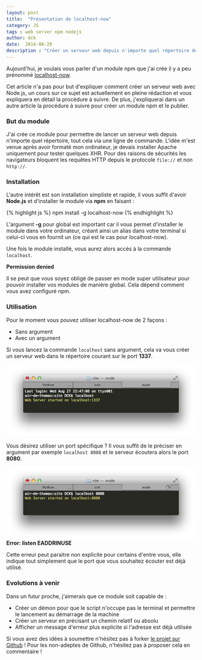 ```yaml
---
layout: post
title:  "Présentation de localhost-now"
category: JS
tags : web server npm nodejs
author: dck
date:  2014-08-29
description : "Créer un serveur web depuis n'importe quel répertoire de votre ordinateur !"
---
```


Aujourd'hui, je voulais vous parler d'un module npm que j'ai crée il y a peu prénommé [localhost-now](https://www.npmjs.org/package/localhost-now).

Cet article n'a pas pour but d'expliquer comment créer un serveur web avec Node.js, un cours sur ce sujet est actuellement en pleine rédaction et vous expliquera en détail la procédure à suivre. De plus, j'expliquerai dans un autre article la procédure à suivre pour créer un module npm et le publier.

### But du module
J'ai crée ce module pour permettre de lancer un serveur web depuis n'importe quel répertoire, tout cela via une ligne de commande.
L'idée m'est venue après avoir formaté mon ordinateur, je devais installer Apache uniquement pour tester quelques XHR. Pour des raisons de sécurités les navigateurs bloquent les requêtes HTTP depuis le protocole `file://` et non `http://`.

### Installation
L'autre intérêt est son installation simpliste et rapide, il vous suffit d'avoir **Node.js** et d'installer le module via **npm** en faisant :

{% highlight js %}
npm install -g localhost-now
{% endhighlight %}

L'argument **-g** pour global est important car il vous permet d'installer le module dans votre ordinateur, créant ainsi un alias dans votre terminal si celui-ci vous en fournit un (ce qui est le cas pour localhost-now).

Une fois le module installé, vous aurez alors accès à la commande `localhost`.

<div class="bs-callout bs-callout-info">
  <strong>Permission denied</strong>
  <p>Il se peut que vous soyez obligé de passer en mode super utilisateur pour pouvoir installer vos modules de manière global. Cela dépend comment vous avez configuré npm.</p>
</div>

### Utilisation 
Pour le moment vous pouvez utiliser localhost-now  de 2 façons :

- Sans argument
- Avec un argument

Si vous lancez la commande `localhost` sans argument, cela va vous créer un serveur web dans le répertoire courant sur le port **1337**. 

<img src="/src/articles/5-localhost-now/capture.png" alt="Commande localhost" />

Vous désirez utiliser un port spécifique ? Il vous suffit de le préciser en argument par exemple `localhost 8080` et le serveur écoutera alors le port **8080**.

<img src="/src/articles/5-localhost-now/capture-port.png" alt="Commande localhost avec port" />

<div class="bs-callout bs-callout-info">
  <strong>Error: listen EADDRINUSE</strong>
  <p>Cette erreur peut paraitre non explicite pour certains d'entre vous, elle indique tout simplement que le port que vous souhaitez écouter est déjà utilisé.</p>
</div>

### Evolutions à venir

Dans un futur proche, j'aimerais que ce module soit capable de :

- Créer un démon pour que le script n'occupe pas le terminal et permettre le lancement au démarrage de la machine
- Créer un serveur en précisant un chemin relatif ou absolu
- Afficher un message d'erreur plus explicite si l'adresse est déjà utilisée

Si vous avez des idées à soumettre n'hésitez pas à forker [le projet sur Github](https://github.com/DCKT/localhost-now/blob/master/lib/app.js) ! Pour les non-adeptes de Github, n'hésitez pas à proposer cela en commentaire !

